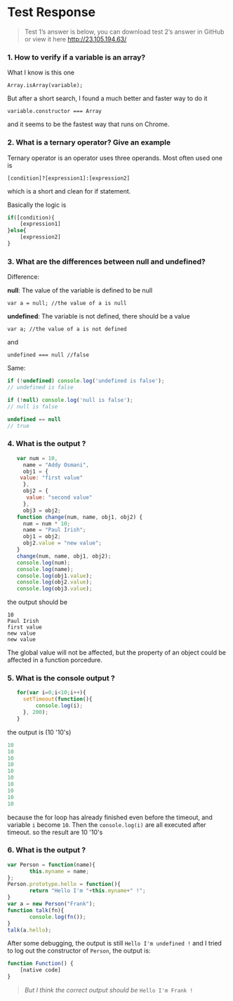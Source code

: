 # Test Response
> Test 1’s answer is below, you can download test 2’s answer in GitHub or view it here http://23.105.194.63/  

### 1. How to verify if a variable is an array?
What I know is this one

`Array.isArray(variable);`

But after a short search, I found a much better and faster way to do it

`variable.constructor === Array`

and it seems to be the fastest way that runs on Chrome.

### 2. What is a ternary operator? Give an example
Ternary operator is an operator uses three operands. Most often used one is

`[condition]?[expression1]:[expression2]`

which is a short and clean for if statement.

Basically the logic is
```js
if([condition){
	[expression1]
}else{
	[expression2]
}
```

### 3. What are the differences between null and undefined?
Difference:

**null**: The value of the variable is defined to be null

`var a = null; //the value of a is null`

**undefined**: The variable is not defined, there should be a value

`var a; //the value of a is not defined`

and

`undefined === null //false`

Same:
```js
if (!undefined) console.log('undefined is false');
// undefined is false

if (!null) console.log('null is false');
// null is false

undefined == null
// true
```

### 4. What is the output ?
```js
   var num = 10,
   	 name = "Addy Osmani",
     obj1 = {
   	value: "first value"
     },
     obj2 = {
      value: "second value"
     },
     obj3 = obj2;
   function change(num, name, obj1, obj2) {
     num = num * 10;
     name = "Paul Irish";
     obj1 = obj2;
     obj2.value = "new value";
   }
   change(num, name, obj1, obj2);
   console.log(num);
   console.log(name);
   console.log(obj1.value);
   console.log(obj2.value);
   console.log(obj3.value);
```
the output should be
```
10
Paul Irish
first value
new value
new value
```
The global value will not be affected, but the property of an object could be affected in a function porcedure.

### 5. What is the console output ?
```js
   for(var i=0;i<10;i++){
     setTimeout(function(){
         console.log(i);
     }, 200);
   }
```
the output is (10 '10's)
```js
10
10
10
10
10
10
10
10
10
10
```
because the for loop has already finished even before the timeout, and variable `i` become `10`. Then the `console.log(i)` are all executed after timeout. so the result are 10 '10's

### 6. What is the output ?

```js
var Person = function(name){
       this.myname = name;
};
Person.prototype.hello = function(){
       return "Hello I'm "+this.myname+" !";
}
var a = new Person("Frank");
function talk(fn){
       console.log(fn());
}
talk(a.hello);
```
After some debugging,  the output is still
`Hello I'm undefined !`
and I tried to log out the constructor of `Person`, the output is:
```js
function Function() {
    [native code]
}
```

> *But I think the correct output should be* `Hello I'm Frank !`  

